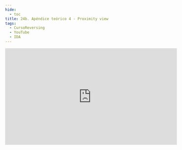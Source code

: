 ```yaml
---
hide:
  - toc
title: 24b. Apéndice teórico 4 - Proximity view
tags:
  - CursoReversing
  - YouTube
  - IDA
---
```


<div class="video-responsive">
    <iframe width="560" height="315" src="https://www.youtube.com/embed/fEnMRC3q90w" title="YouTube video player" frameborder="0" allow="accelerometer; autoplay; clipboard-write; encrypted-media; gyroscope; picture-in-picture; web-share" referrerpolicy="strict-origin-when-cross-origin" allowfullscreen></iframe>
</div>
